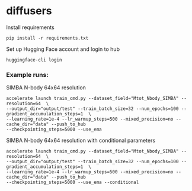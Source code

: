 # diffusers

Install requirements

```
pip install -r requirements.txt
```

Set up Hugging Face account and login to hub

```
huggingface-cli login
```

### Example runs: 

SIMBA N-body 64x64 resolution

```
accelerate launch train_cmd.py --dataset_field="Mtot_Nbody_SIMBA" --resolution=64  \
--output_dir="output/test" --train_batch_size=32 --num_epochs=100 --gradient_accumulation_steps=1  \
--learning_rate=1e-4 --lr_warmup_steps=500 --mixed_precision=no --cache_dir="data" --push_to_hub 
--checkpointing_steps=5000 --use_ema
```

SIMBA N-body 64x64 resolution with conditional parameters

```
accelerate launch train_cmd.py --dataset_field="Mtot_Nbody_SIMBA" --resolution=64  \
--output_dir="output/test" --train_batch_size=32 --num_epochs=100 --gradient_accumulation_steps=1  \
--learning_rate=1e-4 --lr_warmup_steps=500 --mixed_precision=no --cache_dir="data" --push_to_hub 
--checkpointing_steps=5000 --use_ema --conditional
```